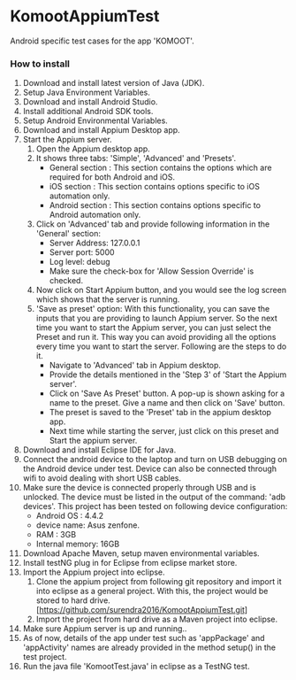 # KomootAppiumTest

Android specific test cases for the app 'KOMOOT'.


### How to install

1. Download and install latest version of Java (JDK).
2. Setup Java Environment Variables.
3. Download and install Android Studio.
4. Install additional Android SDK tools.
5. Setup Android Environmental Variables.
6. Download and install Appium Desktop app.
7. Start the Appium server.
    1. Open the Appium desktop app.
    2. It shows three tabs: 'Simple', 'Advanced' and 'Presets'.
        * General section : This section contains the options which are required for both Android and iOS.
        * iOS section : This section contains options specific to iOS automation only.
        * Android section : This section contains options specific to Android automation only.
    3. Click on 'Advanced' tab and provide following information in the 'General' section:
        * Server Address: 127.0.0.1
        * Server port: 5000
        * Log level: debug
        * Make sure the check-box for 'Allow Session Override' is checked.
    4. Now click on Start Appium button, and you would see the log screen which shows that the server is running.
    5. 'Save as preset' option: With this functionality, you can save the inputs that you are providing to launch Appium server. So the next time you want to start the Appium server, you can just select the Preset and run it. This way you can avoid providing all the options every time you want to start the server. Following are the steps to do it.
        * Navigate to 'Advanced' tab in Appium desktop.
        * Provide the details mentioned in the 'Step 3' of 'Start the Appium server'.
        * Click on 'Save As Preset' button. A pop-up is shown asking for a name to the preset. Give a name and then click on 'Save' button.
        * The preset is saved to the 'Preset' tab in the appium desktop app.
        * Next time while starting the server, just click on this preset and Start the appium server.
8. Download and install Eclipse IDE for Java.
9. Connect the android device to the laptop and turn on USB debugging on the Android device under test. Device can also be connected through wifi to avoid dealing with short USB cables.
10. Make sure the device is connected properly through USB and is unlocked. The device must be listed in the output of the command: 'adb devices'. This project has been tested on following device configuration:
    * Android OS : 4.4.2
    * device name: Asus zenfone.
    * RAM : 3GB
    * Internal memory: 16GB
10. Download Apache Maven, setup maven environmental variables.
11. Install testNG plug in for Eclipse from eclipse market store.
12. Import the Appium project into eclipse.
    1. Clone the appium project from following git repository and import it into eclipse as a general project. With this, the project would be stored to hard drive.
[https://github.com/surendra2016/KomootAppiumTest.git]
    2. Import the project from hard drive as a Maven project into eclipse.
13. Make sure Appium server is up and running..
14. As of now, details of the app under test such as 'appPackage' and 'appActivity' names are already provided in the method setup() in the test project. 
14. Run the java file 'KomootTest.java' in eclipse as a TestNG test.
